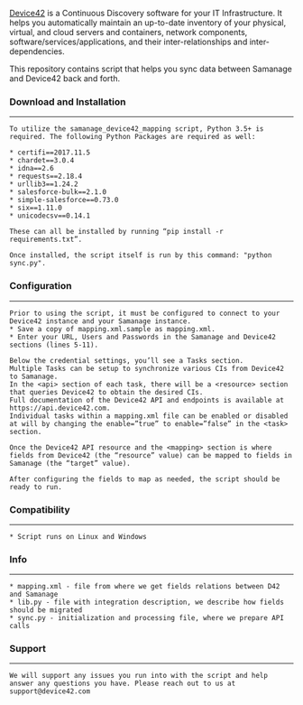 [Device42](http://www.device42.com/) is a Continuous Discovery software for your IT Infrastructure. It helps you automatically maintain an up-to-date inventory of your physical, virtual, and cloud servers and containers, network components, software/services/applications, and their inter-relationships and inter-dependencies.


This repository contains script that helps you sync data between Samanage and Device42 back and forth.

### Download and Installation
-----------------------------
    To utilize the samanage_device42_mapping script, Python 3.5+ is required. The following Python Packages are required as well:

    * certifi==2017.11.5
    * chardet==3.0.4
    * idna==2.6
    * requests==2.18.4
    * urllib3==1.24.2
    * salesforce-bulk==2.1.0
    * simple-salesforce==0.73.0
    * six==1.11.0
    * unicodecsv==0.14.1

    These can all be installed by running “pip install -r requirements.txt”.

    Once installed, the script itself is run by this command: "python sync.py".

### Configuration
-----------------------------
    Prior to using the script, it must be configured to connect to your Device42 instance and your Samanage instance. 
    * Save a copy of mapping.xml.sample as mapping.xml. 
    * Enter your URL, Users and Passwords in the Samanage and Device42 sections (lines 5-11). 
    
    Below the credential settings, you’ll see a Tasks section. 
    Multiple Tasks can be setup to synchronize various CIs from Device42 to Samanage. 
    In the <api> section of each task, there will be a <resource> section that queries Device42 to obtain the desired CIs. 
    Full documentation of the Device42 API and endpoints is available at https://api.device42.com. 
    Individual tasks within a mapping.xml file can be enabled or disabled at will by changing the enable=”true” to enable=”false” in the <task> section.

    Once the Device42 API resource and the <mapping> section is where fields from Device42 (the “resource” value) can be mapped to fields in Samanage (the “target” value). 

    After configuring the fields to map as needed, the script should be ready to run. 

### Compatibility
-----------------------------
    * Script runs on Linux and Windows

### Info
-----------------------------
    * mapping.xml - file from where we get fields relations between D42 and Samanage
    * lib.py - file with integration description, we describe how fields should be migrated
    * sync.py - initialization and processing file, where we prepare API calls

### Support
-----------------------------
    We will support any issues you run into with the script and help answer any questions you have. Please reach out to us at support@device42.com
